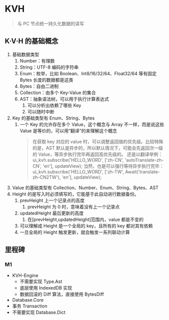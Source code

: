 # KVH

> 与 PC 节点统一持久化数据的读写

## K·V·H 的基础概念

1.  基础数据类型
    1.  Number：有理数
    1.  String：UTF-8 编码的字符串
    1.  Enum：枚举，比如 Boolean、Int8/16/32/64、Float32/64 等有固定 Bytes 长度的数据都是这类
    1.  Bytes：自由二进制
    1.  Collection：由多个 Key-Value 的集合
    1.  AST：抽象语法树，可以用于执行计算表达式
        1.  可以分析出依赖了哪些 Key
        1.  可以随时中断
1.  Key 的基础类型有 Enum、String、Bytes
    1.  一个 Key 的允许存在多个 Value，这个概念与 Array 不一样，而是说这些 Value 是等价的，可以用“翻译”的来理解这个概念
        > 在获取 key 对应的 value 时，可以调整返回值的优先级。比较特殊的是，AST 默认是异步的，所以默认情况下，可能会先返回次一级的 Value，等异步执行完毕再返回高优先级的。
        > 还是以翻译举例：
        > ui_kvh.subscribe('HELLO_WORD', ['zh-CN', 'autoTranslate-zh-CN', 'en'], updateView);
        > 当然，也是可以强行等待异步执行完毕：
        > ui_kvh.subscribe('HELLO_WORD', ['zh-TW', Await('translate-zh-CN2TW'), 'en'], updateView);​
1.  Value 的基础类型有 Collection、Number、Enum、String、Bytes、AST
1.  Height 的是写入时必须填写的，它能基于此自动进行数据备份。
    1.  prevHeight 上一个记录点的高度
        1.  prevHeight 为 0 时，意味着没有上一个记录点
    1.  updatedHeight 最后更新的高度
        1.  在[prevHeight,updatedHeight]范围内，value 都是不变的
    1.  可以理解成 Height 是一个全局的 key，且所有的 key 都对其有依赖
    1.  一旦全局的 Height 触发更新，就会触发一系列联动计算

## 里程碑

### M1

- KVH-Engine
  - 不需要实现 Type.Ast
  - 底层使用 IndexedDB 实现
  - 数据回滚的 Diff 算法，直接使用 BytesDiff
- Database.Core
- 事务 Transaction
- 不需要实现 Database.Dict
